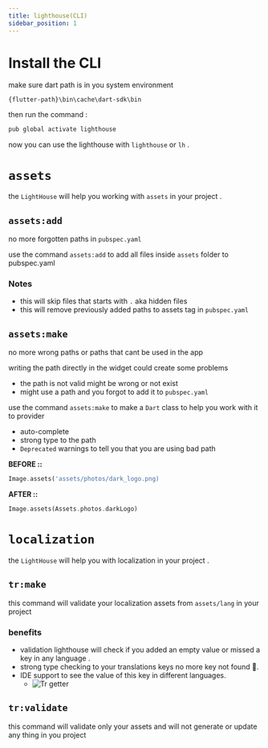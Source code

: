 ```yaml
---
title: lighthouse(CLI)
sidebar_position: 1
---
```


# Install the CLI

make sure dart path is in you system environment

```
{flutter-path}\bin\cache\dart-sdk\bin
```

then run the command :

```bash
pub global activate lighthouse
```

now you can use the lighthouse with `lighthouse` or `lh` .

# **`assets`**

the `LightHouse` will help you working with `assets` in your project .

## `assets:add`

no more forgotten paths in `pubspec.yaml`

use the command `assets:add` to add all files inside `assets` folder to pubspec.yaml

### Notes

- this will skip files that starts with `.` aka hidden files
- this will remove previously added paths to assets tag in `pubspec.yaml`

## `assets:make`

no more wrong paths or paths that cant be used in the app

writing the path directly in the widget could create some problems

- the path is not valid might be wrong or not exist
- might use a path and you forgot to add it to `pubspec.yaml`

use the command `assets:make` to make a `Dart` class to help you work with it to provider

- auto-complete
- strong type to the path
- `Deprecated` warnings to tell you that you are using bad path

**BEFORE ::**

```dart
Image.assets('assets/photos/dark_logo.png)
```

**AFTER ::**

```dart
Image.assets(Assets.photos.darkLogo)
```

# **`localization`**

the `LightHouse` will help you with localization in your project .

## **`tr:make`**

this command will validate your localization assets from `assets/lang` in your project

### benefits

- validation lighthouse will check if you added an empty value or missed a key in any language .
- strong type checking to your translations keys no more key not found 🎁.
- IDE support to see the value of this key in different languages.
  - ![Tr getter](./../assets/snippets/tr_getter.png)

## **`tr:validate`**

this command will validate only your assets and will not generate or update any thing in you project
